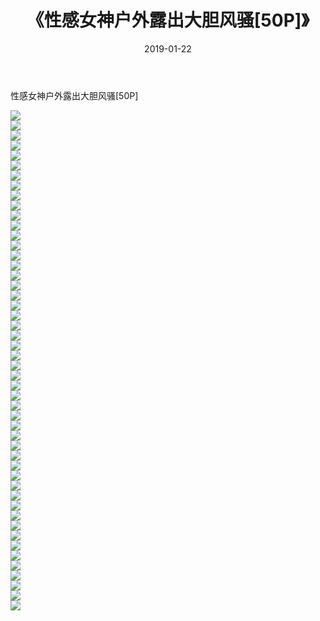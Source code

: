 ﻿---
layout: post
title:  《性感女神户外露出大胆风骚[50P]》
date:   2019-01-22
img: http://img.660000.xyz/Sharelink/性感/2019/性感女神户外露出大胆风骚[50P]/000.jpg
categories: [美女, 清纯, 唯美]
---

性感女神户外露出大胆风骚[50P]

  ![](http://img.660000.xyz/Sharelink/性感/2019/性感女神户外露出大胆风骚[50P]/001.jpg) <br> ![](http://img.660000.xyz/Sharelink/性感/2019/性感女神户外露出大胆风骚[50P]/002.jpg) <br> ![](http://img.660000.xyz/Sharelink/性感/2019/性感女神户外露出大胆风骚[50P]/003.jpg) <br> ![](http://img.660000.xyz/Sharelink/性感/2019/性感女神户外露出大胆风骚[50P]/004.jpg) <br> ![](http://img.660000.xyz/Sharelink/性感/2019/性感女神户外露出大胆风骚[50P]/005.jpg) <br> ![](http://img.660000.xyz/Sharelink/性感/2019/性感女神户外露出大胆风骚[50P]/006.jpg) <br> ![](http://img.660000.xyz/Sharelink/性感/2019/性感女神户外露出大胆风骚[50P]/007.jpg) <br> ![](http://img.660000.xyz/Sharelink/性感/2019/性感女神户外露出大胆风骚[50P]/008.jpg) <br> ![](http://img.660000.xyz/Sharelink/性感/2019/性感女神户外露出大胆风骚[50P]/009.jpg) <br> ![](http://img.660000.xyz/Sharelink/性感/2019/性感女神户外露出大胆风骚[50P]/010.jpg) <br> ![](http://img.660000.xyz/Sharelink/性感/2019/性感女神户外露出大胆风骚[50P]/011.jpg) <br> ![](http://img.660000.xyz/Sharelink/性感/2019/性感女神户外露出大胆风骚[50P]/012.jpg) <br> ![](http://img.660000.xyz/Sharelink/性感/2019/性感女神户外露出大胆风骚[50P]/013.jpg) <br> ![](http://img.660000.xyz/Sharelink/性感/2019/性感女神户外露出大胆风骚[50P]/014.jpg) <br> ![](http://img.660000.xyz/Sharelink/性感/2019/性感女神户外露出大胆风骚[50P]/015.jpg) <br> ![](http://img.660000.xyz/Sharelink/性感/2019/性感女神户外露出大胆风骚[50P]/016.jpg) <br> ![](http://img.660000.xyz/Sharelink/性感/2019/性感女神户外露出大胆风骚[50P]/017.jpg) <br> ![](http://img.660000.xyz/Sharelink/性感/2019/性感女神户外露出大胆风骚[50P]/018.jpg) <br> ![](http://img.660000.xyz/Sharelink/性感/2019/性感女神户外露出大胆风骚[50P]/019.jpg) <br> ![](http://img.660000.xyz/Sharelink/性感/2019/性感女神户外露出大胆风骚[50P]/020.jpg) <br> ![](http://img.660000.xyz/Sharelink/性感/2019/性感女神户外露出大胆风骚[50P]/021.jpg) <br> ![](http://img.660000.xyz/Sharelink/性感/2019/性感女神户外露出大胆风骚[50P]/022.jpg) <br> ![](http://img.660000.xyz/Sharelink/性感/2019/性感女神户外露出大胆风骚[50P]/023.jpg) <br> ![](http://img.660000.xyz/Sharelink/性感/2019/性感女神户外露出大胆风骚[50P]/024.jpg) <br> ![](http://img.660000.xyz/Sharelink/性感/2019/性感女神户外露出大胆风骚[50P]/025.jpg) <br> ![](http://img.660000.xyz/Sharelink/性感/2019/性感女神户外露出大胆风骚[50P]/026.jpg) <br> ![](http://img.660000.xyz/Sharelink/性感/2019/性感女神户外露出大胆风骚[50P]/027.jpg) <br> ![](http://img.660000.xyz/Sharelink/性感/2019/性感女神户外露出大胆风骚[50P]/028.jpg) <br> ![](http://img.660000.xyz/Sharelink/性感/2019/性感女神户外露出大胆风骚[50P]/029.jpg) <br> ![](http://img.660000.xyz/Sharelink/性感/2019/性感女神户外露出大胆风骚[50P]/030.jpg) <br> ![](http://img.660000.xyz/Sharelink/性感/2019/性感女神户外露出大胆风骚[50P]/031.jpg) <br> ![](http://img.660000.xyz/Sharelink/性感/2019/性感女神户外露出大胆风骚[50P]/032.jpg) <br> ![](http://img.660000.xyz/Sharelink/性感/2019/性感女神户外露出大胆风骚[50P]/033.jpg) <br> ![](http://img.660000.xyz/Sharelink/性感/2019/性感女神户外露出大胆风骚[50P]/034.jpg) <br> ![](http://img.660000.xyz/Sharelink/性感/2019/性感女神户外露出大胆风骚[50P]/035.jpg) <br> ![](http://img.660000.xyz/Sharelink/性感/2019/性感女神户外露出大胆风骚[50P]/036.jpg) <br> ![](http://img.660000.xyz/Sharelink/性感/2019/性感女神户外露出大胆风骚[50P]/037.jpg) <br> ![](http://img.660000.xyz/Sharelink/性感/2019/性感女神户外露出大胆风骚[50P]/038.jpg) <br> ![](http://img.660000.xyz/Sharelink/性感/2019/性感女神户外露出大胆风骚[50P]/039.jpg) <br> ![](http://img.660000.xyz/Sharelink/性感/2019/性感女神户外露出大胆风骚[50P]/040.jpg) <br> ![](http://img.660000.xyz/Sharelink/性感/2019/性感女神户外露出大胆风骚[50P]/041.jpg) <br> ![](http://img.660000.xyz/Sharelink/性感/2019/性感女神户外露出大胆风骚[50P]/042.jpg) <br> ![](http://img.660000.xyz/Sharelink/性感/2019/性感女神户外露出大胆风骚[50P]/043.jpg) <br> ![](http://img.660000.xyz/Sharelink/性感/2019/性感女神户外露出大胆风骚[50P]/044.jpg) <br> ![](http://img.660000.xyz/Sharelink/性感/2019/性感女神户外露出大胆风骚[50P]/045.jpg) <br> ![](http://img.660000.xyz/Sharelink/性感/2019/性感女神户外露出大胆风骚[50P]/046.jpg) <br> ![](http://img.660000.xyz/Sharelink/性感/2019/性感女神户外露出大胆风骚[50P]/047.jpg) <br> ![](http://img.660000.xyz/Sharelink/性感/2019/性感女神户外露出大胆风骚[50P]/048.jpg) <br> ![](http://img.660000.xyz/Sharelink/性感/2019/性感女神户外露出大胆风骚[50P]/049.jpg) <br> ![](http://img.660000.xyz/Sharelink/性感/2019/性感女神户外露出大胆风骚[50P]/050.jpg) <br>